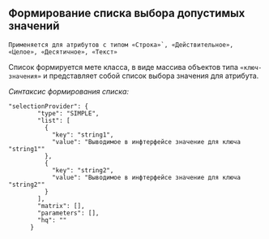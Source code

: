 ## Формирование списка выбора допустимых значений

```
Применяется для атрибутов с типом «Строка»`, «Действительное», «Целое», «Десятичное», «Текст»
```
Список формируется мете класса, в виде массива объектов типа `«ключ-значения»` и представляет собой список выбора значения для атрибута.

*Синтаксис формирования списка:*
```
"selectionProvider": {
        "type": "SIMPLE",
        "list": [
          {
            "key": "string1",
            "value": "Выводимое в инфтерфейсе значение для ключа "string1""
          },
          {
            "key": "string2",
            "value": "Выводимое в инфтерфейсе значение для ключа "string2""
          }
        ],
        "matrix": [],
        "parameters": [],
        "hq": ""
      }
```
